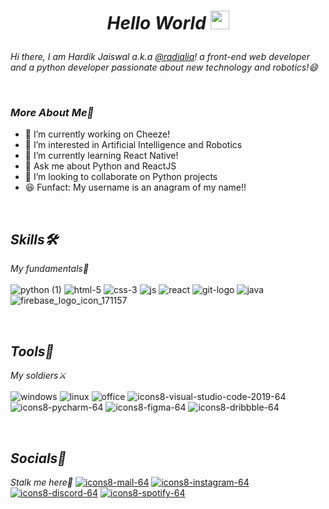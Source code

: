 # <p align="center">_**Hello World**_ <img src="https://user-images.githubusercontent.com/42378118/110234147-e3259600-7f4e-11eb-95be-0c4047144dea.gif" width="30"></p>

_Hi there, I am Hardik Jaiswal a.k.a [@radialia](https://github.com/radialia)! a front-end web developer and a python developer passionate about new technology and robotics!😄_

<br/>

### _More About Me👦_
- 🔭 I’m currently working on Cheeze!
- 👀 I’m interested in Artificial Intelligence and Robotics
- 🌱 I’m currently learning React Native!
- 💬 Ask me about Python and ReactJS
- 💞️ I’m looking to collaborate on Python projects
- 😆 Funfact: My username is an anagram of my name!!
<br/>

## _Skills🛠️_
_My fundamentals🍎_
</br>
</br>
![python (1)](https://user-images.githubusercontent.com/73730318/135377088-a6728cf2-ce3c-4a21-9fa1-b137fd44e8e2.png)   ![html-5](https://user-images.githubusercontent.com/73730318/135377280-064dcf19-a77f-4b67-aff3-720beb15e770.png)    ![css-3](https://user-images.githubusercontent.com/73730318/135377455-8bda4de8-97d5-4a20-b07a-16bfffb3443a.png)  ![js](https://user-images.githubusercontent.com/73730318/135377598-cf5be3cf-dc73-4a2b-847c-76d1053f07e9.png)
![react](https://user-images.githubusercontent.com/73730318/135377681-74e5d896-bfdf-4e1f-96a9-6d72e1b9c117.png)
![git-logo](https://user-images.githubusercontent.com/73730318/135377899-fb64ceb2-e03b-4d2a-a551-276dbd4015cd.png)
![java](https://user-images.githubusercontent.com/73730318/135377970-6d294037-f474-4d0b-a0f4-645aada7bb0c.png)
![firebase_logo_icon_171157](https://user-images.githubusercontent.com/73730318/135378214-3b21edbe-d622-4b27-91aa-38da6eb60f98.png)

<br/>

## _Tools🧰_
_My soldiers⚔️_
</br>
</br>
![windows](https://user-images.githubusercontent.com/73730318/135380485-fac5715e-b0ae-4e3c-89c9-f3d7f744b145.png)
![linux](https://user-images.githubusercontent.com/73730318/135380598-d047b0de-908a-4ed1-88d6-da93c9c0a9ea.png)
![office](https://user-images.githubusercontent.com/73730318/135380654-b1fe8ebd-5fff-49c3-acd0-287d19d652a3.png)
![icons8-visual-studio-code-2019-64](https://user-images.githubusercontent.com/73730318/135380761-abbb3591-fc56-4234-9783-4c00d05c37c1.png)
![icons8-pycharm-64](https://user-images.githubusercontent.com/73730318/135380900-013ddd0a-28c6-4114-99cf-b2113bb34eae.png)
![icons8-figma-64](https://user-images.githubusercontent.com/73730318/135381490-12f2110d-f7b7-4ab3-9b6b-c5ae5eb3f119.png)
![icons8-dribbble-64](https://user-images.githubusercontent.com/73730318/135381957-7d667599-b4b2-4988-9d15-90f50ce47324.png)

<br/>

## _Socials📖_
_Stalk me here🤫_
[![icons8-mail-64](https://user-images.githubusercontent.com/73730318/135382221-5bb771b0-c3e9-4208-a71c-ea04261dba92.png)](mailto:pseudopythonic@gmail.com)
[![icons8-instagram-64](https://user-images.githubusercontent.com/73730318/135382477-f24b1df5-2b33-4014-b4fd-530612b36795.png)](https://www.instagram.com/pseudopythonic/)
[![icons8-discord-64](https://user-images.githubusercontent.com/73730318/135382987-b9929fb5-ac9a-4e56-bdf1-6e1e516b4c2e.png)](https://discord.gg/Ug4fhB9P)
[![icons8-spotify-64](https://user-images.githubusercontent.com/73730318/135383245-8a264c5c-bf03-4179-9273-9b42e284586f.png)](https://www.spotify.com/in-en/account/overview/?utm_source=spotify&utm_medium=menu&utm_campaign=your_account)
